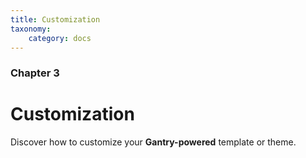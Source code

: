 ```yaml
---
title: Customization
taxonomy:
    category: docs
---
```


### Chapter 3

# Customization

Discover how to customize your **Gantry-powered** template or theme.